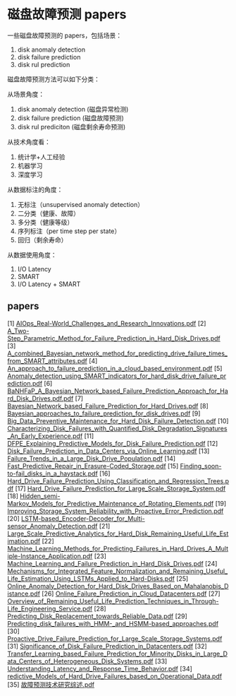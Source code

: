 # 磁盘故障预测 papers

一些磁盘故障预测的 papers，包括场景：

1. disk anomaly detection
2. disk failure prediction
3. disk rul prediction

磁盘故障预测方法可以如下分类：

从场景角度：

1. disk anomaly detection (磁盘异常检测)
2. disk failure prediction (磁盘故障预测)
3. disk rul prediciton (磁盘剩余寿命预测)

从技术角度看：

1. 统计学+人工经验
2. 机器学习
3. 深度学习

从数据标注的角度：

1. 无标注（unsupervised anomaly detection）
2. 二分类（健康、故障）
3. 多分类（健康等级）
4. 序列标注（per time step per state）
5. 回归（剩余寿命）

从数据使用角度：

1. I/O Latency
2. SMART
3. I/O Latency + SMART


## papers


[1] [AIOps_Real-World_Challenges_and_Research_Innovations.pdf](./pdf/AIOps_Real-World_Challenges_and_Research_Innovations.pdf)
[2] [A_Two-Step_Parametric_Method_for_Failure_Prediction_in_Hard_Disk_Drives.pdf](./pdf/A_Two-Step_Parametric_Method_for_Failure_Prediction_in_Hard_Disk_Drives.pdf)
[3] [A_combined_Bayesian_network_method_for_predicting_drive_failure_times_from_SMART_attributes.pdf](./pdf/A_combined_Bayesian_network_method_for_predicting_drive_failure_times_from_SMART_attributes.pdf)
[4] [An_approach_to_failure_prediction_in_a_cloud_based_environment.pdf](./pdf/An_approach_to_failure_prediction_in_a_cloud_based_environment.pdf)
[5] [Anomaly_detection_using_SMART_indicators_for_hard_disk_drive_failure_prediction.pdf](./pdf/Anomaly_detection_using_SMART_indicators_for_hard_disk_drive_failure_prediction.pdf)
[6] [BaNHFaP_A_Bayesian_Network_based_Failure_Prediction_Approach_for_Hard_Disk_Drives.pdf.pdf](./pdf/BaNHFaP_A_Bayesian_Network_based_Failure_Prediction_Approach_for_Hard_Disk_Drives.pdf.pdf)
[7] [Bayesian_Network_based_Failure_Prediction_for_Hard_Drives.pdf](./pdf/Bayesian_Network_based_Failure_Prediction_for_Hard_Drives.pdf)
[8] [Bayesian_approaches_to_failure_prediction_for_disk_drives.pdf](./pdf/Bayesian_approaches_to_failure_prediction_for_disk_drives.pdf)
[9] [Big_Data_Preventive_Maintenance_for_Hard_Disk_Failure_Detection.pdf](./pdf/Big_Data_Preventive_Maintenance_for_Hard_Disk_Failure_Detection.pdf)
[10] [Characterizing_Disk_Failures_with_Quantified_Disk_Degradation_Signatures_An_Early_Experience.pdf](./pdf/Characterizing_Disk_Failures_with_Quantified_Disk_Degradation_Signatures_An_Early_Experience.pdf)
[11] [DFPE_Explaining_Predictive_Models_for_Disk_Failure_Prediction.pdf](./pdf/DFPE_Explaining_Predictive_Models_for_Disk_Failure_Prediction.pdf)
[12] [Disk_Failure_Prediction_in_Data_Centers_via_Online_Learning.pdf](./pdf/Disk_Failure_Prediction_in_Data_Centers_via_Online_Learning.pdf)
[13] [Failure_Trends_in_a_Large_Disk_Drive_Population.pdf](./pdf/Failure_Trends_in_a_Large_Disk_Drive_Population.pdf)
[14] [Fast_Predictive_Repair_in_Erasure-Coded_Storage.pdf](./pdf/Fast_Predictive_Repair_in_Erasure-Coded_Storage.pdf)
[15] [Finding_soon-to-fail_disks_in_a_haystack.pdf](./pdf/Finding_soon-to-fail_disks_in_a_haystack.pdf)
[16] [Hard_Drive_Failure_Prediction_Using_Classification_and_Regression_Trees.pdf](./pdf/Hard_Drive_Failure_Prediction_Using_Classification_and_Regression_Trees.pdf)
[17] [Hard_Drive_Failure_Prediction_for_Large_Scale_Storage_System.pdf](./pdf/Hard_Drive_Failure_Prediction_for_Large_Scale_Storage_System.pdf)
[18] [Hidden_semi-Markov_Models_for_Predictive_Maintenance_of_Rotating_Elements.pdf](./pdf/Hidden_semi-Markov_Models_for_Predictive_Maintenance_of_Rotating_Elements.pdf)
[19] [Improving_Storage_System_Reliability_with_Proactive_Error_Prediction.pdf](./pdf/Improving_Storage_System_Reliability_with_Proactive_Error_Prediction.pdf)
[20] [LSTM-based_Encoder-Decoder_for_Multi-sensor_Anomaly_Detection.pdf](./pdf/LSTM-based_Encoder-Decoder_for_Multi-sensor_Anomaly_Detection.pdf)
[21] [Large_Scale_Predictive_Analytics_for_Hard_Disk_Remaining_Useful_Life_Estimation.pdf](./pdf/Large_Scale_Predictive_Analytics_for_Hard_Disk_Remaining_Useful_Life_Estimation.pdf)
[22] [Machine_Learning_Methods_for_Predicting_Failures_in_Hard_Drives_A_Multiple-Instance_Application.pdf](./pdf/Machine_Learning_Methods_for_Predicting_Failures_in_Hard_Drives_A_Multiple-Instance_Application.pdf)
[23] [Machine_Learning_and_Failure_Prediction_in_Hard_Disk_Drives.pdf](./pdf/Machine_Learning_and_Failure_Prediction_in_Hard_Disk_Drives.pdf)
[24] [Mechanisms_for_Integrated_Feature_Normalization_and_Remaining_Useful_Life_Estimation_Using_LSTMs_Applied_to_Hard-Disks.pdf](./pdf/Mechanisms_for_Integrated_Feature_Normalization_and_Remaining_Useful_Life_Estimation_Using_LSTMs_Applied_to_Hard-Disks.pdf)
[25] [Online_Anomaly_Detection_for_Hard_Disk_Drives_Based_on_Mahalanobis_Distance.pdf](./pdf/Online_Anomaly_Detection_for_Hard_Disk_Drives_Based_on_Mahalanobis_Distance.pdf)
[26] [Online_Failure_Prediction_in_Cloud_Datacenters.pdf](./pdf/Online_Failure_Prediction_in_Cloud_Datacenters.pdf)
[27] [Overview_of_Remaining_Useful_Life_Prediction_Techniques_in_Through-Life_Engineering_Service.pdf](./pdf/Overview_of_Remaining_Useful_Life_Prediction_Techniques_in_Through-Life_Engineering_Service.pdf)
[28] [Predicting_Disk_Replacement_towards_Reliable_Data.pdf](./pdf/Predicting_Disk_Replacement_towards_Reliable_Data.pdf)
[29] [Predicting_disk_failures_with_HMM-_and_HSMM-based_approaches.pdf](./pdf/Predicting_disk_failures_with_HMM-_and_HSMM-based_approaches.pdf)
[30] [Proactive_Drive_Failure_Prediction_for_Large_Scale_Storage_Systems.pdf](./pdf/Proactive_Drive_Failure_Prediction_for_Large_Scale_Storage_Systems.pdf)
[31] [Significance_of_Disk_Failure_Prediction_in_Datacenters.pdf](./pdf/Significance_of_Disk_Failure_Prediction_in_Datacenters.pdf)
[32] [Transfer_Learning_based_Failure_Prediction_for_Minority_Disks_in_Large_Data_Centers_of_Heterogeneous_Disk_Systems.pdf](./pdf/Transfer_Learning_based_Failure_Prediction_for_Minority_Disks_in_Large_Data_Centers_of_Heterogeneous_Disk_Systems.pdf)
[33] [Understanding_Latency_and_Response_Time_Behavior.pdf](./pdf/Understanding_Latency_and_Response_Time_Behavior.pdf)
[34] [redictive_Models_of_Hard_Drive_Failures_based_on_Operational_Data.pdf](./pdf/redictive_Models_of_Hard_Drive_Failures_based_on_Operational_Data.pdf)
[35] [故障预测技术研究综述.pdf](./pdf/故障预测技术研究综述.pdf)
